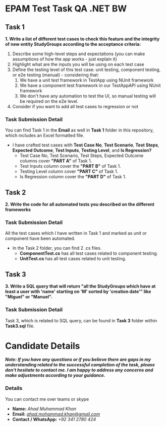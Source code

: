 # EPAM Test Task QA .NET BW

## Task 1
**1. Write a list of different test cases to check this feature and the integrity of new entity StudyGroups according to the acceptance criteria:**
   1. Describe some high-level steps and expectations (you can make assumptions of how the app works - just explain it)
   2. Highlight what are the inputs you will be using on each test case
   3. Define the testing level of this test case: unit testing, component testing, or e2e testing (manual) - considering that:
      1. We have a unit test framework in TestApp using NUnit framework
      2. We have a component test framework in our TestAppAPI using NUnit framework
      3. We don't have any automation to test the UI, so manual testing will be required on the e2e level.
   4. Consider if you want to add all test cases to regression or not

### Task Submission Detail
You can find Task 1 in the **Email** as well in **Task 1** folder in this repository, which includes an Excel formatted file.
* I have crafted test cases with **Test Case No**, **Test Scenario**, **Test Steps**, **Expected Outcome**, **Test Inputs**, **Testing Level**, and **Is Regression?**
  * Test Case No, Test Scenario, Test Steps, Expected Outcome columns cover **"PART A"** of Task 1.
  * Test Inputs column cover the **"PART B"** of Task 1.
  * Testing Level column cover **"PART C"** of Task 1.
  * Is Regression column cover the **"PART D"** of Task 1.

## Task 2
**2. Write the code for all automated tests you described on the different frameworks**

### Task Submission Detail
All the test cases which I have written in Task 1 and marked as unit or component have been automated.
* In the Task 2 folder, you can find 2 .cs files.
  * **ComponentTest.cs** has all test cases related to component testing.
  * **UnitTest.cs** has all test cases related to unit testing.

## Task 3
**3. Write a SQL query that will return "all the StudyGroups which have at least a user with 'name' starting on 'M' sorted by 'creation date'" like "Miguel" or "Manuel".**

### Task Submission Detail
Task 3, which is related to SQL query, can be found in **Task 3** folder within **Task3.sql** file.

# Candidate Details

***Note: If you have any questions or if you believe there are gaps in my understanding related to the successful completion of the task, please don't hesitate to contact me. I am happy to address any concerns and make adjustments according to your guidance.***

### Details
You can contact me over teams or skype
* **Name:** *Ahad Muhammad Khan*
* **Email:** *ahad.mohammad.khan@gmail.com*
* **Contact / WhatsApp:** *+92 341 2780 424*

